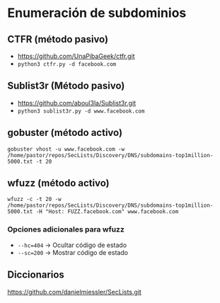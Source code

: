 # Enumeración de subdominios
## CTFR (método pasivo)
- https://github.com/UnaPibaGeek/ctfr.git
- `python3 ctfr.py -d facebook.com`
## Sublist3r (Método pasivo)
- https://github.com/aboul3la/Sublist3r.git
- `python3 sublist3r.py -d www.facebook.com`
## gobuster (método activo)
`gobuster vhost -u www.facebook.com -w /home/pastor/repos/SecLists/Discovery/DNS/subdomains-top1million-5000.txt -t 20`
## wfuzz (método activo)
`wfuzz -c -t 20 -w /home/pastor/repos/SecLists/Discovery/DNS/subdomains-top1million-5000.txt -H "Host: FUZZ.facebook.com" www.facebook.com`
### Opciones adicionales para wfuzz
- `--hc=404` -> Ocultar código de estado
- `--sc=200` -> Mostrar código de estado
## Diccionarios
https://github.com/danielmiessler/SecLists.git
